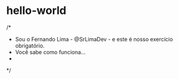 # hello-world

/*
* Sou o Fernando Lima - @SrLimaDev - e este é nosso exercício obrigatório.
* Você sabe como funciona...
* 
*/
